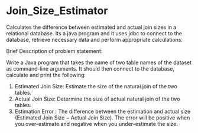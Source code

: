 # Join_Size_Estimator
Calculates the difference between estimated and actual join sizes in a relational database. Its a java program and it uses jdbc to connect to the database, retrieve necessary data and perform appropriate calculations.


Brief Description of problem statement:

Write a Java program that takes the name of two table names of the dataset as
command-line arguments. It should then connect to the database, calculate and print the following:
1. Estimated Join Size: Estimate the size of the natural join of the two tables.
2. Actual Join Size: Determine the size of actual natural join of the two tables.
3. Estimation Error : The difference between the estimation and actual size (Estimated Join Size
− Actual Join Size). The error will be positive when you over-estimate and negative when
you under-estimate the size.
